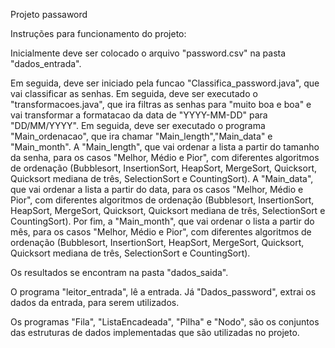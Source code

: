Projeto passaword 

Instruções para funcionamento do projeto:

Inicialmente deve ser colocado o arquivo "password.csv" na pasta "dados_entrada".

Em seguida, deve ser iniciado pela funcao "Classifica_password.java", que vai classificar as senhas. 
Em seguida, deve ser executado o  "transformacoes.java", que ira filtras as senhas para "muito boa e boa" e vai transformar a formatacao da data de "YYYY-MM-DD" para "DD/MM/YYYY".
Em seguida, deve ser executado o programa "Main_ordenacao", que ira chamar "Main_length","Main_data" e "Main_month".
A "Main_length", que vai ordenar a lista a partir do tamanho da senha, para os casos "Melhor, Médio e Pior", com diferentes algoritmos de ordenação (Bubblesort, InsertionSort, HeapSort, MergeSort, Quicksort, Quicksort mediana de três, SelectionSort e CountingSort).
A "Main_data", que vai ordenar a lista a partir do data, para os casos "Melhor, Médio e Pior", com diferentes algoritmos de ordenação (Bubblesort, InsertionSort, HeapSort, MergeSort, Quicksort, Quicksort mediana de três, SelectionSort e CountingSort).
Por fim, a "Main_month", que vai ordenar o lista a partir do mês, para os casos "Melhor, Médio e Pior", com diferentes algoritmos de ordenação (Bubblesort, InsertionSort, HeapSort, MergeSort, Quicksort, Quicksort mediana de três, SelectionSort e CountingSort).

Os resultados se encontram na pasta "dados_saida".

O programa "leitor_entrada", lê a entrada. Já "Dados_password", extrai os dados da entrada, para serem utilizados.

Os programas "Fila", "ListaEncadeada", "Pilha" e "Nodo", são os conjuntos das estruturas de dados implementadas que são utilizadas no projeto.
